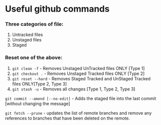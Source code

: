 # Useful github commands

### Three categories of file:
1. Untracked files
1. Unstaged files
1. Staged

### Reset one of the above:
1. ``git clean -f`` - Removes Unstaged UnTracked files ONLY [Type 1]
1. ``git checkout .`` - Removes Unstaged Tracked files ONLY [Type 2]
1. ``git reset --hard`` - Removes Staged Tracked and UnStaged Tracked files 
ONLY[Type 2, Type 3]
1. ``git stash -u`` - Removes all changes [Type 1, Type 2, Type 3]

``git commit --amend [--no-edit]`` - Adds the staged file into the last commit [without changing the message]

``git fetch --prune`` - updates the list of remote branches and remove any references to branches that have been deleted on the remote.
